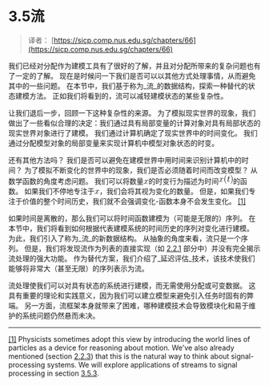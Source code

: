 # 3.5流

> 译者： [https://sicp.comp.nus.edu.sg/chapters/66](https://sicp.comp.nus.edu.sg/chapters/66)



我们已经对分配作为建模工具有了很好的了解，并且对分配所带来的复杂问题也有了一定的了解。 现在是时候问一下我们是否可以以其他方式处理事情，从而避免其中的一些问题。 在本节中，我们基于称为_流_的数据结构，探索一种替代的状态建模方法。 正如我们将看到的，流可以减轻建模状态的某些复杂性。

让我们退后一步，回顾一下这种复杂性的来源。 为了模拟现实世界的现象，我们做出了一些看似合理的决定：我们通过具有局部变量的计算对象对具有局部状态的现实世界对象进行了建模。 我们通过计算机确定了现实世界中的时间变化。 我们通过分配模型对象的局部变量来实现计算机中模型对象状态的时变。

还有其他方法吗？ 我们是否可以避免在建模世界中用时间来识别计算机中的时间？ 为了模拟不断变化的世界中的现象，我们是否必须随着时间而改变模型？ 从数学函数的角度考虑问题。 我们可以将数量![x](img/40779fc60a53ff2b70f832ec10cade09.jpg)的时变行为描述为时间![x%28t%29](img/7f771e66dc1ea534392fd5817995d0b7.jpg)的函数。 如果我们不停地专注于![x](img/40779fc60a53ff2b70f832ec10cade09.jpg)，我们会将其视为变化的数量。 但是，如果我们专注于价值的整个时间历史，我们就不会强调变化-函数本身不会发生变化。 [ [1]](66#footnote-1)

如果时间是离散的，那么我们可以将时间函数建模为（可能是无限的）序列。 在本节中，我们将看到如何根据代表建模系统的时间历史的序列对变化进行建模。 为此，我们引入了称为_流_的新数据结构。 从抽象的角度来看，流只是一个序列。 但是，我们将发现流作为列表的直接实现（如 [2.2.1](30) 部分中）并没有完全揭示流处理的强大功能。 作为替代方案，我们介绍了_延迟评估_技术，该技术使我们能够将非常大（甚至无限）的序列表示为流。

流处理使我们可以对具有状态的系统进行建模，而无需使用分配或可变数据。 这具有重要的理论和实践意义，因为我们可以建立模型来避免引入任务时固有的弊端。 另一方面，流框架本身就带来了困难，哪种建模技术会导致模块化和易于维护的系统问题仍然悬而未决。

* * *

[[1]](66#footnote-link-1) Physicists sometimes adopt this view by introducing the <quote>world lines</quote> of particles as a device for reasoning about motion. We've also already mentioned (section <ref name="sec:sequences-conventional-interfaces">[2.2.3](32)</ref>) that this is the natural way to think about signal-processing systems. We will explore applications of streams to signal processing in section <ref name="sec:exploiting-streams">[3.5.3](69)</ref>.

